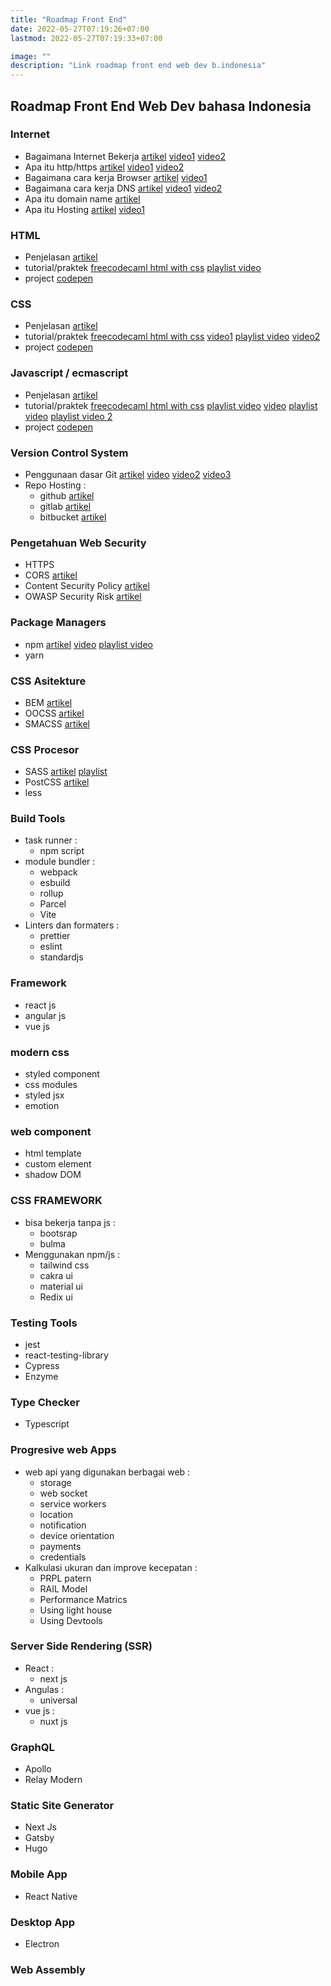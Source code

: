 ```yaml
---
title: "Roadmap Front End"
date: 2022-05-27T07:19:26+07:00
lastmod: 2022-05-27T07:19:33+07:00

image: ""
description: "Link roadmap front end web dev b.indonesia"
---
```

## Roadmap Front End Web Dev bahasa Indonesia
### Internet
- Bagaimana Internet Bekerja [artikel](https://www.nesabamedia.com/cara-kerja-internet/) [video1](https://youtu.be/zKNi-lqYEKA) [video2](https://youtu.be/pp4SSw_0uXA)
- Apa itu http/https [artikel](https://www.dicoding.com/blog/perbedaan-http-dan-https/) [video1](https://youtu.be/92Rjzrq4oIg) [video2](https://youtu.be/sIuXJ6sW6XQ)
- Bagaimana cara kerja Browser [artikel](https://www.jagoanhosting.com/blog/apa-itu-browser/) [video1](https://youtu.be/jimoyU_vFX8)
- Bagaimana cara kerja DNS [artikel](https://idwebhost.com/blog/pengertian-fungsi-dan-cara-kerja-dns/) [video1](https://youtu.be/7BeiaBAAgbU) [video2](https://youtu.be/nTJUtn3tlr8)
- Apa itu domain name [artikel](https://www.hostinger.co.id/tutorial/apa-itu-domain/)
- Apa itu Hosting [artikel](https://www.niagahoster.co.id/blog/hosting-adalah/) [video1](https://youtu.be/KGBHNjigJ0o)

### HTML
- Penjelasan [artikel](https://www.hostinger.co.id/tutorial/apa-itu-html)
- tutorial/praktek [freecodecaml html with css](https://www.freecodecamp.org/learn/2022/responsive-web-design/) [playlist video](https://youtube.com/playlist?list=PLRKMmwY3-5Mw4deUuTlver4mn0y1Z1B0v)
- project [codepen](https://codepen.io)

### CSS
- Penjelasan [artikel](https://www.hostinger.co.id/tutorial/apa-itu-css)
- tutorial/praktek [freecodecaml html with css](https://www.freecodecamp.org/learn/2022/responsive-web-design/) [video1](https://youtu.be/r9xO1ZafoW4) [playlist video](https://youtube.com/playlist?list=PLFIM0718LjIUu4Ju9GUL5zpLcuq08TKYr) [video2](https://youtu.be/Rg41qafnzx4)
- project [codepen](https://codepen.io)

### Javascript / ecmascript
- Penjelasan [artikel](https://www.dicoding.com/blog/apa-itu-javascript-fungsi-dan-contohnya/)
- tutorial/praktek [freecodecaml html with css](https://www.freecodecamp.org/learn/2022/responsive-web-design/) [playlist video](https://youtube.com/playlist?list=PLFIM0718LjIWXagluzROrA-iBY9eeUt4w) [video](https://youtu.be/SDROba_M42g) [playlist video](https://youtube.com/playlist?list=PLCZlgfAG0GXBWhs2AwMdPyKtMG2cF4YSR) [playlist video 2](https://youtube.com/playlist?list=PLFIM0718LjIUGpY8wmE41W7rTJo_3Y46-) 
- project [codepen](https://codepen.io)

### Version Control System
- Penggunaan dasar Git [artikel](https://www.hostinger.co.id/tutorial/cara-menggunakan-github-perintah-dasar-github) [video](https://youtu.be/fQbTeNX1mvM) [video2](https://youtu.be/rE0PA87S-Mc) [video3](https://youtu.be/QFewiF6ShBQ)
- Repo Hosting :
  - github [artikel](https://www.dicoding.com/blog/apa-itu-github/)
  - gitlab [artikel](https://www.jetorbit.com/blog/apa-itu-gitlab-serta-kelebihan-kekurangan-gitlab/)
  - bitbucket [artikel](https://www.gamelab.id/news/96-bitbucket-simpan-projectmu-secara-online-dan-bekerja-secara-tim)

### Pengetahuan Web Security
- HTTPS
- CORS [artikel](https://www.codepolitan.com/mekanisme-keamanan-aplikasi-web-di-sistem-operasi-tizen/)
- Content Security Policy [artikel](https://www.linuxsec.org/2017/02/content-security-policy.html)
- OWASP Security Risk [artikel](https://www.dewaweb.com/blog/owasp-standar-keamanan-web-app-dunia/)

### Package Managers
- npm [artikel](https://www.dicoding.com/blog/node-package-manager/#:~:text=Node%20Package%20Manager%20(NPM)%20merupakan,Node.js%20pada%20komputer%20kita.) [video](https://youtu.be/b39Xqf5iyjo) [playlist video](https://youtube.com/playlist?list=PLFIM0718LjIW-XBdVOerYgKegBtD6rSfD)
- yarn 

### CSS Asitekture
- BEM [artikel](https://carabisnisonline.co.id/mengenal-lebih-dalam-metodologi-menulis-css/)
- OOCSS [artikel](https://carabisnisonline.co.id/mengenal-lebih-dalam-metodologi-menulis-css/)
- SMACSS [artikel](https://carabisnisonline.co.id/mengenal-lebih-dalam-metodologi-menulis-css/)

### CSS Procesor
- SASS [artikel](https://www.ekrut.com/media/sass-adalah) [playlist](https://youtube.com/playlist?list=PLFIM0718LjIUqemgG97MAOK0J_berlQM5)
- PostCSS [artikel](https://webdesign.tutsplus.com/id/tutorials/postcss-deep-dive-what-you-need-to-know--cms-24535)
- less

### Build Tools
- task runner :
  - npm script
- module bundler :
  - webpack
  - esbuild
  - rollup
  - Parcel
  - Vite
- Linters dan formaters :
  - prettier
  - eslint
  - standardjs

### Framework
- react js
- angular js
- vue js

### modern css
- styled component
- css modules
- styled jsx
- emotion

### web component
- html template
- custom element
- shadow DOM

### CSS FRAMEWORK
- bisa bekerja tanpa js :
  - bootsrap
  - bulma
- Menggunakan npm/js :
  - tailwind css
  - cakra ui
  - material ui
  - Redix ui

### Testing Tools
- jest
- react-testing-library
- Cypress
- Enzyme

### Type Checker
- Typescript

### Progresive web Apps
- web api yang digunakan berbagai web :
  - storage
  - web socket
  - service workers
  - location
  - notification
  - device orientation
  - payments
  - credentials
- Kalkulasi ukuran dan improve kecepatan :
  - PRPL patern
  - RAIL Model
  - Performance Matrics
  - Using light house
  - Using Devtools

### Server Side Rendering (SSR)
- React :
  - next js
- Angulas :
  - universal
- vue js :
  - nuxt js

### GraphQL
- Apollo
- Relay Modern

### Static Site Generator
- Next Js
- Gatsby
- Hugo

### Mobile App
- React Native

### Desktop App
- Electron

### Web Assembly

